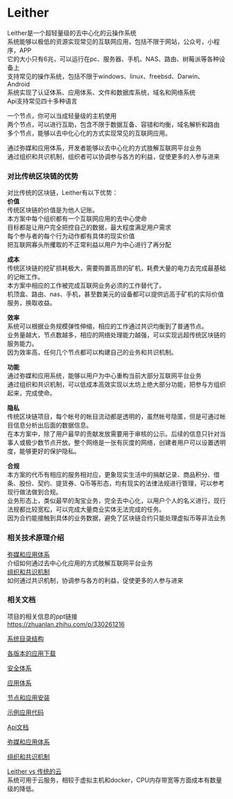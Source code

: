 Leither
========
Leither是一个超轻量级的去中心化的云操作系统  
系统能够以极低的资源实现常见的互联网应用，包括不限于网站，公众号，小程序，APP    
它的大小只有6兆，可以运行在pc、服务器、手机、NAS、路由、树莓派等各种设备上  
支持常见的操作系统，包括不限于windows、linux、freebsd、Darwin、Android     
系统实现了认证体系、应用体系、文件和数据库系统，域名和网络系统  
Api支持常见四十多种语言    

一个节点，你可以当成轻量级的主机使用  
两个节点，可以进行互助，包含不限于数据互备、容错和均衡，域名解析和路由  
多个节点，能够以去中化心化的方式实现常见的互联网应用。  

通过弥媒和应用体系，开发者能够以去中心化的方式肢解互联网平台业务  
通过组织和共识机制，组织者可以协调参与各方的利益，促使更多的人参与进来    
  
  
### **对比传统区块链的优势**  
对比传统的区块链，Leither有以下优势：  
**价值**  
传统区块链的价值是为他人记账。  
本方案中每个组织都有一个互联网应用的去中心使命  
目标都是让用户完全把控自己的数据，最大程度满足用户需求   
每个参与者的每个行为动作都有具体的现实价值  
把互联网寡头所攫取的不正常利益以用户为中心进行了再分配  

**成本**  
传统区块链的挖矿损耗极大，需要购置高昂的矿机，耗费大量的电力去完成最基础的记帐工作。  
本方案中相应的工作被完成互联网业务必须的工作替代了。  
机顶盒、路由、nas、手机，甚至数美元的设备都可以提供远高于矿机的实际价值服务，换取收益。 

**效率**  
系统可以根据业务规模弹性伸缩，相应的工作通过共识均衡到了普通节点。  
业务量越大，节点数越多，相应的网络处理能力越强，可以实现远超传统区块链的服务能力。  
因为效率高，任何几个节点都可以构建自己的业务和共识机制。  

**功能**  
通过弥媒和应用系统，能够以用户为中心重构当前大部分互联网平台业务  
通过组织和共识机制，可以低成本高效实现以太坊上绝大部分功能，把参与方组织起来，完成使命。  
<!-- 作为对比，IPFS仅能完成存储业务
作为对比，以太坊很难触碰业务数据 -->

**隐私**  
传统区块链项目，每个帐号的帐目流动都是透明的，虽然帐号隐匿，但是可通过帐目信息分析出后面的数据信息。   
在本方案中，除了用户最早的贡献发放需要用于审核的公示。后续的信息只针对当事人或极少数节点开放。整个网络是一张有灰度的网络，创建者用户可以设置透明度，能够更好的保护隐私。  

**合规**  
本方案的代币有相应的服务相对应，更象现实生活中的捐献记录、商品积分、借条、股份、契约、提货券、Q币等形态，均有现实的法律法规进行管理，可以参考现行做法做到合规。  
业务形态上，类似最早的淘宝业务，完全去中心化，以用户个人的名义进行，现行法规都比较宽松，可以完成大量商业实体无法完成的任务。  
因为合约能接触到具体的业务数据，避免了区块链合约只能处理虚拟币等非法业务


### **相关技术原理介绍**  
<a href="./doc/MiMei.md"> 弥媒和应用体系</a>  
介绍如何通过去中心化应用的方式肢解互联网平台业务  
<a href="./doc/GongShi.md"> 组织和共识机制</a>  
如何通过共识机制，协调参与各方的利益，促使更多的人参与进来  

### **相关文档**  
项目的相关信息的ppt链接  
<https://zhuanlan.zhihu.com/p/330261216>

<a href="./doc/Directory.md"> 系统目录结构</a>  

<a href="./bin/"> 各版本的应用下载</a>  
  
<a href="./doc/Pki.md"> 安全体系</a>  

<a href="./doc/Applition.md"> 应用体系</a>  

<a href="./doc/Setup.md"> 节点和应用安装</a>  
  
<a href="./opt/dav/"> 示例应用代码</a>  
  
<a href="./api/Api.md"> Api文档</a>  

<a href="./doc/MiMei.md">  弥媒和应用体系</a>  

<a href="./doc/GongShi.md"> 组织和共识机制</a>  
    
<a href="./doc/PaaS.md"> Leither vs 传统的云</a>   
系统可用于云服务，相较于虚拟主机和docker，CPU内存带宽等方面成本有数量级的降低。

